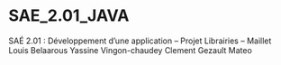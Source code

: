 # SAE_2.01_JAVA
SAÉ 2.01 : Développement d’une application – Projet Librairies – 
Maillet Louis
Belaarous Yassine
Vingon-chaudey Clement
Gezault Mateo

